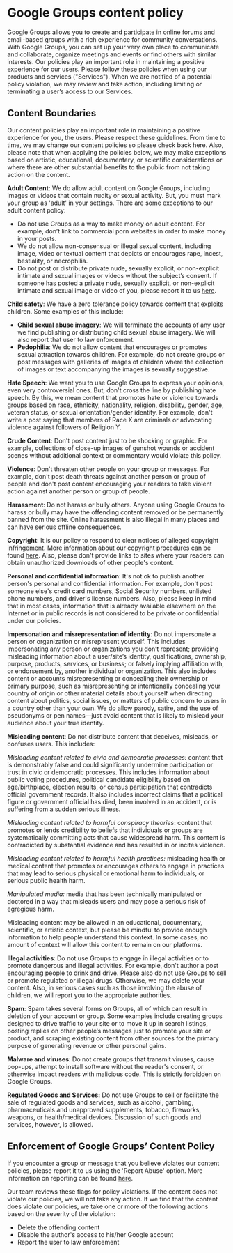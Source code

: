 Google Groups content policy
============================

Google Groups allows you to create and participate in online forums and email-based groups with a rich experience for community conversations. With Google Groups, you can set up your very own place to communicate and collaborate, organize meetings and events or find others with similar interests. Our policies play an important role in maintaining a positive experience for our users. Please follow these policies when using our products and services ("Services"). When we are notified of a potential policy violation, we may review and take action, including limiting or terminating a user’s access to our Services.

Content Boundaries
------------------

Our content policies play an important role in maintaining a positive experience for you, the users. Please respect these guidelines. From time to time, we may change our content policies so please check back here. Also, please note that when applying the policies below, we may make exceptions based on artistic, educational, documentary, or scientific considerations or where there are other substantial benefits to the public from not taking action on the content.

**Adult Content**: We do allow adult content on Google Groups, including images or videos that contain nudity or sexual activity. But, you must mark your group as 'adult' in your settings. There are some exceptions to our adult content policy:

*   Do not use Groups as a way to make money on adult content. For example, don’t link to commercial porn websites in order to make money in your posts.
*   We do not allow non-consensual or illegal sexual content, including image, video or textual content that depicts or encourages rape, incest, bestiality, or necrophilia.
*   Do not post or distribute private nude, sexually explicit, or non-explicit intimate and sexual images or videos without the subject’s consent. If someone has posted a private nude, sexually explicit, or non-explicit intimate and sexual image or video of you, please report it to us [here](https://support.google.com/blogger/answer/7540088).

**Child safety**: We have a zero tolerance policy towards content that exploits children. Some examples of this include:

*   **Child sexual abuse imagery**: We will terminate the accounts of any user we find publishing or distributing child sexual abuse imagery. We will also report that user to law enforcement.
*   **Pedophilia**: We do not allow content that encourages or promotes sexual attraction towards children. For example, do not create groups or post messages with galleries of images of children where the collection of images or text accompanying the images is sexually suggestive.

**Hate Speech**: We want you to use Google Groups to express your opinions, even very controversial ones. But, don't cross the line by publishing hate speech. By this, we mean content that promotes hate or violence towards groups based on race, ethnicity, nationality, religion, disability, gender, age, veteran status, or sexual orientation/gender identity. For example, don't write a post saying that members of Race X are criminals or advocating violence against followers of Religion Y.

**Crude Content**: Don't post content just to be shocking or graphic. For example, collections of close-up images of gunshot wounds or accident scenes without additional context or commentary would violate this policy.

**Violence**: Don't threaten other people on your group or messages. For example, don't post death threats against another person or group of people and don't post content encouraging your readers to take violent action against another person or group of people.

**Harassment**: Do not harass or bully others. Anyone using Google Groups to harass or bully may have the offending content removed or be permanently banned from the site. Online harassment is also illegal in many places and can have serious offline consequences.

**Copyright**: It is our policy to respond to clear notices of alleged copyright infringement. More information about our copyright procedures can be found [here](https://support.google.com/legal/troubleshooter/1114905?#ts=1115658,1115686). Also, please don't provide links to sites where your readers can obtain unauthorized downloads of other people's content.

**Personal and confidential information**: It's not ok to publish another person's personal and confidential information. For example, don't post someone else's credit card numbers, Social Security numbers, unlisted phone numbers, and driver's license numbers. Also, please keep in mind that in most cases, information that is already available elsewhere on the Internet or in public records is not considered to be private or confidential under our policies.

**Impersonation and misrepresentation of identity**: Do not impersonate a person or organization or misrepresent yourself. This includes impersonating any person or organizations you don’t represent; providing misleading information about a user/site’s identity, qualifications, ownership, purpose, products, services, or business; or falsely implying affiliation with, or endorsement by, another individual or organization. This also includes content or accounts misrepresenting or concealing their ownership or primary purpose, such as misrepresenting or intentionally concealing your country of origin or other material details about yourself when directing content about politics, social issues, or matters of public concern to users in a country other than your own. We do allow parody, satire, and the use of pseudonyms or pen names—just avoid content that is likely to mislead your audience about your true identity.

**Misleading content**: Do not distribute content that deceives, misleads, or confuses users. This includes:

_Misleading content related to civic and democratic processes:_ content that is demonstrably false and could significantly undermine participation or trust in civic or democratic processes. This includes information about public voting procedures, political candidate eligibility based on age/birthplace, election results, or census participation that contradicts official government records. It also includes incorrect claims that a political figure or government official has died, been involved in an accident, or is suffering from a sudden serious illness.

_Misleading content related to harmful conspiracy theories_: content that promotes or lends credibility to beliefs that individuals or groups are systematically committing acts that cause widespread harm. This content is contradicted by substantial evidence and has resulted in or incites violence.

_Misleading content related to harmful health practices:_ misleading health or medical content that promotes or encourages others to engage in practices that may lead to serious physical or emotional harm to individuals, or serious public health harm.

_Manipulated media:_ media that has been technically manipulated or doctored in a way that misleads users and may pose a serious risk of egregious harm.

Misleading content may be allowed in an educational, documentary, scientific, or artistic context, but please be mindful to provide enough information to help people understand this context. In some cases, no amount of context will allow this content to remain on our platforms.

**Illegal activities**: Do not use Groups to engage in illegal activities or to promote dangerous and illegal activities. For example, don't author a post encouraging people to drink and drive. Please also do not use Groups to sell or promote regulated or illegal drugs. Otherwise, we may delete your content. Also, in serious cases such as those involving the abuse of children, we will report you to the appropriate authorities.

**Spam**: Spam takes several forms on Groups, all of which can result in deletion of your account or group. Some examples include creating groups designed to drive traffic to your site or to move it up in search listings, posting replies on other people’s messages just to promote your site or product, and scraping existing content from other sources for the primary purpose of generating revenue or other personal gains.

**Malware and viruses**: Do not create groups that transmit viruses, cause pop-ups, attempt to install software without the reader's consent, or otherwise impact readers with malicious code. This is strictly forbidden on Google Groups.

**Regulated Goods and Services:** Do not use Groups to sell or facilitate the sale of regulated goods and services, such as alcohol, gambling, pharmaceuticals and unapproved supplements, tobacco, fireworks, weapons, or health/medical devices. Discussion of such goods and services, however, is allowed.

Enforcement of Google Groups’ Content Policy
--------------------------------------------

If you encounter a group or message that you believe violates our content policies, please report it to us using the 'Report Abuse' option. More information on reporting can be found [here](https://support.google.com/groups/answer/81275).

Our team reviews these flags for policy violations. If the content does not violate our policies, we will not take any action. If we find that the content does violate our policies, we take one or more of the following actions based on the severity of the violation:

*   Delete the offending content
*   Disable the author's access to his/her Google account
*   Report the user to law enforcement